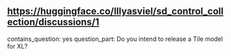 ## https://huggingface.co/lllyasviel/sd_control_collection/discussions/1

contains_question: yes
question_part: Do you intend to release a Tile model for XL?
